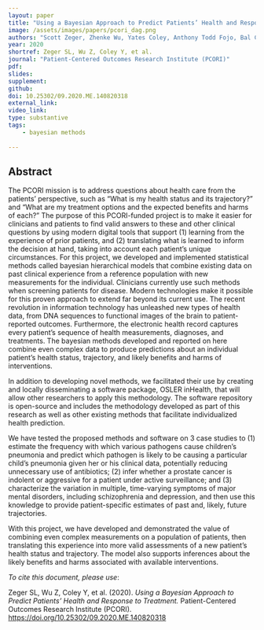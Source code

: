 ```yaml
---
layout: paper
title: "Using a Bayesian Approach to Predict Patients’ Health and Response to Treatment"
image: /assets/images/papers/pcori_dag.png
authors: "Scott Zeger, Zhenke Wu, Yates Coley, Anthony Todd Fojo, Bal Carter, Katherine O'Brien, Peter Zandi, Mary Cooke, Vince Carey, Ciprian Crainiceanu, John Muscelli, Adrian Gherman, Jason Mekosh"
year: 2020
shortref: Zeger SL, Wu Z, Coley Y, et al.
journal: "Patient-Centered Outcomes Research Institute (PCORI)"
pdf: 
slides: 
supplement: 
github: 
doi: 10.25302/09.2020.ME.140820318
external_link: 
video_link: 
type: substantive
tags:
    - bayesian methods
 
---
```


## Abstract

The PCORI mission is to address questions about health care from the patients’ perspective, such as “What is my health status and its trajectory?” and “What are my treatment options and the expected benefits and harms of each?” The purpose of this PCORI-funded project is to make it easier for clinicians and patients to find valid answers to these and other clinical questions by using modern digital tools that support (1) learning from the experience of prior patients, and (2) translating what is learned to inform the decision at hand, taking into account each patient’s unique circumstances. For this project, we developed and implemented statistical methods called bayesian hierarchical models that combine existing data on past clinical experience from a reference population with new measurements for the individual. Clinicians currently use such methods when screening patients for disease. Modern technologies make it possible for this proven approach to extend far beyond its current use. The recent revolution in information technology has unleashed new types of health data, from DNA sequences to functional images of the brain to patient-reported outcomes. Furthermore, the electronic health record captures every patient’s sequence of health measurements, diagnoses, and treatments. The bayesian methods developed and reported on here combine even complex data to produce predictions about an individual patient’s health status, trajectory, and likely benefits and harms of interventions.

In addition to developing novel methods, we facilitated their use by creating and locally disseminating a software package, OSLER inHealth, that will allow other researchers to apply this methodology. The software repository is open-source and includes the methodology developed as part of this research as well as other existing methods that facilitate individualized health prediction.

We have tested the proposed methods and software on 3 case studies to (1) estimate the frequency with which various pathogens cause children’s pneumonia and predict which pathogen is likely to be causing a particular child’s pneumonia given her or his clinical data, potentially reducing unnecessary use of antibiotics; (2) infer whether a prostate cancer is indolent or aggressive for a patient under active surveillance; and (3) characterize the variation in multiple, time-varying symptoms of major mental disorders, including schizophrenia and depression, and then use this knowledge to provide patient-specific estimates of past and, likely, future trajectories.

With this project, we have developed and demonstrated the value of combining even complex measurements on a population of patients, then translating this experience into more valid assessments of a new patient’s health status and trajectory. The model also supports inferences about the likely benefits and harms associated with available interventions.

_To cite this document, please use_: 

Zeger SL, Wu Z, Coley Y, et al. (2020). _Using a Bayesian Approach to Predict Patients’ Health and Response to Treatment._ Patient-Centered Outcomes Research Institute (PCORI). https://doi.org/10.25302/09.2020.ME.140820318
